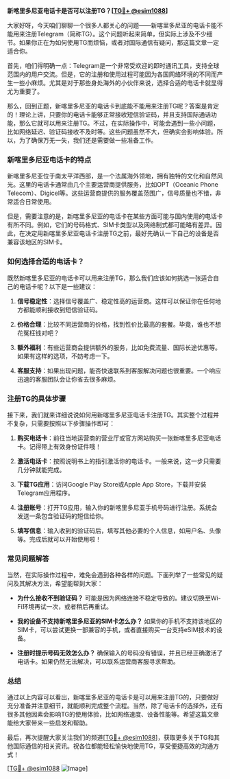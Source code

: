 **新喀里多尼亚电话卡是否可以注册TG？[[TG💪+ @esim1088](https://t.me/s/esim1088)]**

大家好呀，今天咱们聊聊一个很多人都关心的问题——新喀里多尼亚的电话卡能不能用来注册Telegram（简称TG）。这个问题听起来简单，但实际上涉及不少细节。如果你正在为如何使用TG而烦恼，或者对国际通信有疑问，那这篇文章一定适合你。

首先，咱们得明确一点：Telegram是一个非常受欢迎的即时通讯工具，支持全球范围内的用户交流。但是，它的注册和使用过程可能因为各国网络环境的不同而产生一些小麻烦。尤其是对于那些身处海外的小伙伴来说，选择合适的电话卡就显得尤为重要了。

那么，回到正题，新喀里多尼亚的电话卡到底能不能用来注册TG呢？答案是肯定的！理论上讲，只要你的电话卡能够正常接收短信验证码，并且支持国际通话功能，那么它就可以用来注册TG。不过，在实际操作中，可能会遇到一些小问题，比如网络延迟、验证码接收不及时等。这些问题虽然不大，但确实会影响体验。所以，为了确保万无一失，我们还是需要做一些准备工作。

### 新喀里多尼亚电话卡的特点

新喀里多尼亚位于南太平洋西部，是一个法属海外领地，拥有独特的文化和自然风光。这里的电话卡通常由几个主要运营商提供服务，比如OPT（Oceanic Phone Telecom）、Digicel等。这些运营商提供的服务覆盖范围广，信号质量也不错，非常适合日常使用。

但是，需要注意的是，新喀里多尼亚的电话卡在某些方面可能与国内使用的电话卡有所不同。例如，它们的号码格式、SIM卡类型以及网络制式都可能略有差异。因此，在决定用新喀里多尼亚电话卡注册TG之前，最好先确认一下自己的设备是否兼容该地区的SIM卡。

### 如何选择合适的电话卡？

既然新喀里多尼亚的电话卡可以用来注册TG，那么我们应该如何挑选一张适合自己的电话卡呢？以下是一些建议：

1. **信号稳定性**：选择信号覆盖广、稳定性高的运营商。这样可以保证你在任何地方都能顺利接收到短信验证码。
   
2. **价格合理**：比较不同运营商的价格，找到性价比最高的套餐。毕竟，谁也不想花冤枉钱对吧？

3. **额外福利**：有些运营商会提供额外的服务，比如免费流量、国际长途优惠等。如果有这样的选项，不妨考虑一下。

4. **客服支持**：如果出现问题，能否快速联系到客服解决问题也很重要。一个响应迅速的客服团队会让你省去很多麻烦。

### 注册TG的具体步骤

接下来，我们就来详细说说如何用新喀里多尼亚电话卡注册TG。其实整个过程并不复杂，只需要按照以下步骤操作即可：

1. **购买电话卡**：前往当地运营商的营业厅或官方网站购买一张新喀里多尼亚电话卡。记得带上有效身份证件哦！

2. **激活电话卡**：按照说明书上的指引激活你的电话卡。一般来说，这一步只需要几分钟就能完成。

3. **下载TG应用**：访问Google Play Store或Apple App Store，下载并安装Telegram应用程序。

4. **注册账号**：打开TG应用，输入你的新喀里多尼亚手机号码进行注册。系统会发送一条包含验证码的短信给你。

5. **填写信息**：输入收到的验证码后，填写其他必要的个人信息，如用户名、头像等。完成后就可以开始使用啦！

### 常见问题解答

当然，在实际操作过程中，难免会遇到各种各样的问题。下面列举了一些常见的疑问及其解决方法，希望能帮到大家：

- **为什么接收不到验证码？**
  可能是因为网络连接不稳定导致的。建议切换至Wi-Fi环境再试一次，或者稍后再重试。

- **我的设备不支持新喀里多尼亚的SIM卡怎么办？**
  如果你的手机不支持该地区的SIM卡，可以尝试更换一部兼容的手机，或者直接购买一台支持eSIM技术的设备。

- **注册时提示号码无效怎么办？**
  确保输入的号码没有错误，并且已经正确激活了电话卡。如果仍然无法解决，可以联系运营商客服寻求帮助。

### 总结

通过以上内容可以看出，新喀里多尼亚的电话卡是可以用来注册TG的，只要做好充分准备并注意细节，就能顺利完成整个流程。当然，除了电话卡的选择外，还有很多其他因素会影响TG的使用体验，比如网络速度、设备性能等。希望这篇文章能给大家带来一些启发和帮助。

最后，再次提醒大家关注我们的频道[[TG💪+ @esim1088](https://t.me/s/esim1088)]，获取更多关于TG和其他国际通信的相关资讯。祝各位都能轻松愉快地使用TG，享受便捷高效的沟通方式！

[[TG💪+ @esim1088](https://t.me/s/esim1088) ![Image](https://i.postimg.cc/4NQfJmqS/Snipaste-2025-05-13-00-14-12.png)]